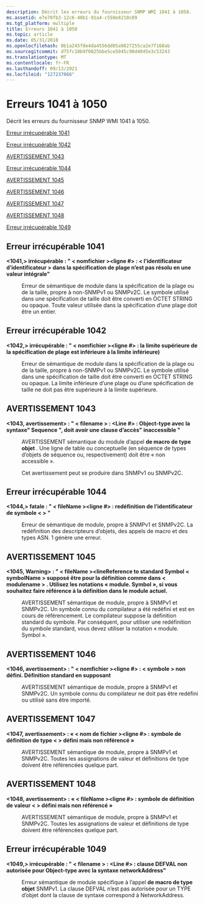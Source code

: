 ```yaml
---
description: Décrit les erreurs du fournisseur SNMP WMI 1041 à 1050.
ms.assetid: e7e70fb3-12c6-40b1-91a4-c550e8210c09
ms.tgt_platform: multiple
title: Erreurs 1041 à 1050
ms.topic: article
ms.date: 05/31/2018
ms.openlocfilehash: 0b1a245f8e4da4556dd05a9827255ca2e7f168ab
ms.sourcegitcommit: d75fc10b9f0825bbe5ce5045c90d4045e3c53243
ms.translationtype: MT
ms.contentlocale: fr-FR
ms.lasthandoff: 09/13/2021
ms.locfileid: "127237066"
---
```

# <a name="errors-1041-through-1050"></a>Erreurs 1041 à 1050

Décrit les erreurs du fournisseur SNMP WMI 1041 à 1050.

[Erreur irrécupérable 1041](#fatal-error-1041)

[Erreur irrécupérable 1042](#fatal-error-1042)

[AVERTISSEMENT 1043](#warning-1043)

[Erreur irrécupérable 1044](#fatal-error-1044)

[AVERTISSEMENT 1045](#warning-1045)

[AVERTISSEMENT 1046](#warning-1046)

[AVERTISSEMENT 1047](#warning-1047)

[AVERTISSEMENT 1048](#warning-1048)

[Erreur irrécupérable 1049](#fatal-error-1049)

## <a name="fatal-error-1041"></a>Erreur irrécupérable 1041

<dl> <dt>

<span id="_1041__Fatal_____fileName__line____Identifier__identifier__in_range_specification_does_not_resolve_to_an_integral_value_"></span><span id="_1041__fatal_____filename__line____identifier__identifier__in_range_specification_does_not_resolve_to_an_integral_value_"></span><span id="_1041__FATAL_____FILENAME__LINE____IDENTIFIER__IDENTIFIER__IN_RANGE_SPECIFICATION_DOES_NOT_RESOLVE_TO_AN_INTEGRAL_VALUE_"></span>**<1041,> irrécupérable : " &lt; nomfichier &gt;<ligne \#> : &lt; l’identificateur d’identificateur &gt; dans la spécification de plage n’est pas résolu en une valeur intégrale"**
</dt> <dd>

Erreur de sémantique de module dans la spécification de la plage ou de la taille, propre à non-SNMPv1 ou SNMPv2C. Le symbole utilisé dans une spécification de taille doit être converti en OCTET STRING ou opaque. Toute valeur utilisée dans la spécification d’une plage doit être un entier.

</dd> </dl>

## <a name="fatal-error-1042"></a>Erreur irrécupérable 1042

<dl> <dt>

<span id="_1042__Fatal_____fileName__line____Upper_bound_of_range_specification_is_less_than_the_lower_bound_"></span><span id="_1042__fatal_____filename__line____upper_bound_of_range_specification_is_less_than_the_lower_bound_"></span><span id="_1042__FATAL_____FILENAME__LINE____UPPER_BOUND_OF_RANGE_SPECIFICATION_IS_LESS_THAN_THE_LOWER_BOUND_"></span>**<1042,> irrécupérable : " &lt; nomfichier &gt;<ligne \#> : la limite supérieure de la spécification de plage est inférieure à la limite inférieure)**
</dt> <dd>

Erreur de sémantique de module dans la spécification de la plage ou de la taille, propre à non-SNMPv1 ou SNMPv2C. Le symbole utilisé dans une spécification de taille doit être converti en OCTET STRING ou opaque. La limite inférieure d’une plage ou d’une spécification de taille ne doit pas être supérieure à la limite supérieure.

</dd> </dl>

## <a name="warning-1043"></a>AVERTISSEMENT 1043

<dl> <dt>

<span id="_1043__Warning_____fileName___line____OBJECT-TYPE_with_SYNTAX__SEQUENCE___should_have_an_ACCESS_clause__not-accessible_"></span><span id="_1043__warning_____filename___line____object-type_with_syntax__sequence___should_have_an_access_clause__not-accessible_"></span><span id="_1043__WARNING_____FILENAME___LINE____OBJECT-TYPE_WITH_SYNTAX__SEQUENCE___SHOULD_HAVE_AN_ACCESS_CLAUSE__NOT-ACCESSIBLE_"></span>**<1043, avertissement> : " &lt; filename &gt; : <Line \#> : Object-type avec la syntaxe" Sequence ", doit avoir une clause d’accès" inaccessible "**
</dt> <dd>

AVERTISSEMENT sémantique du module d’appel **de macro de type objet** . Une ligne de table ou conceptuelle (en séquence de types d’objets de séquence ou, respectivement) doit être « non accessible ».

Cet avertissement peut se produire dans SNMPv1 ou SNMPv2C.

</dd> </dl>

## <a name="fatal-error-1044"></a>Erreur irrécupérable 1044

<dl> <dt>

<span id="_1044__Fatal_____fileName__line____Redefinition_of_symbol__identifier__"></span><span id="_1044__fatal_____filename__line____redefinition_of_symbol__identifier__"></span><span id="_1044__FATAL_____FILENAME__LINE____REDEFINITION_OF_SYMBOL__IDENTIFIER__"></span>**<1044,> fatale : " &lt; fileName &gt;<ligne \#> : redéfinition de l’identificateur de symbole &lt; &gt; "**
</dt> <dd>

Erreur de sémantique de module, propre à SNMPv1 et SNMPv2C. La redéfinition des descripteurs d’objets, des appels de macro et des types ASN. 1 génère une erreur.

</dd> </dl>

## <a name="warning-1045"></a>AVERTISSEMENT 1045

<dl> <dt>

<span id="_1045__Warning_____fileName__lineReference_to_standard_symbol__symbolName__assumed_to_be_for_the_definition_as_in__moduleName_._Use_the__module.symbol__notations__if_you_want_to_refer_to_the_definition_in_the_current_module_"></span><span id="_1045__warning_____filename__linereference_to_standard_symbol__symbolname__assumed_to_be_for_the_definition_as_in__modulename_._use_the__module.symbol__notations__if_you_want_to_refer_to_the_definition_in_the_current_module_"></span><span id="_1045__WARNING_____FILENAME__LINEREFERENCE_TO_STANDARD_SYMBOL__SYMBOLNAME__ASSUMED_TO_BE_FOR_THE_DEFINITION_AS_IN__MODULENAME_._USE_THE__MODULE.SYMBOL__NOTATIONS__IF_YOU_WANT_TO_REFER_TO_THE_DEFINITION_IN_THE_CURRENT_MODULE_"></span>**<1045, Warning> : " &lt; fileName &gt;<lineReference to standard Symbol &lt; symbolName &gt; supposé être pour la définition comme dans &lt; modulename &gt; . Utilisez les notations « module. Symbol », si vous souhaitez faire référence à la définition dans le module actuel.**
</dt> <dd>

AVERTISSEMENT sémantique de module, propre à SNMPv1 et SNMPv2C. Un symbole connu du compilateur a été redéfini et est en cours de référencement. Le compilateur suppose la définition standard du symbole. Par conséquent, pour utiliser une redéfinition du symbole standard, vous devez utiliser la notation « module. Symbol ».

</dd> </dl>

## <a name="warning-1046"></a>AVERTISSEMENT 1046

<dl> <dt>

<span id="_1046__Warning_____fileName__line_____symbol__undefined._Assuming_standard_definition_"></span><span id="_1046__warning_____filename__line_____symbol__undefined._assuming_standard_definition_"></span><span id="_1046__WARNING_____FILENAME__LINE_____SYMBOL__UNDEFINED._ASSUMING_STANDARD_DEFINITION_"></span>**<1046, avertissement> : " &lt; nomfichier &gt;<ligne \#> : &lt; symbole &gt; non défini. Définition standard en supposant**
</dt> <dd>

AVERTISSEMENT sémantique de module, propre à SNMPv1 et SNMPv2C. Un symbole connu du compilateur ne doit pas être redéfini ou utilisé sans être importé.

</dd> </dl>

## <a name="warning-1047"></a>AVERTISSEMENT 1047

<dl> <dt>

<span id="_1047__Warning_____fileName__line____Type_definition__symbol__defined_but_not_referenced_"></span><span id="_1047__warning_____filename__line____type_definition__symbol__defined_but_not_referenced_"></span><span id="_1047__WARNING_____FILENAME__LINE____TYPE_DEFINITION__SYMBOL__DEFINED_BUT_NOT_REFERENCED_"></span>**<1047, avertissement> : « &lt; nom de fichier &gt;<ligne \#> : symbole de définition de type &lt; &gt; défini mais non référencé »**
</dt> <dd>

AVERTISSEMENT sémantique de module, propre à SNMPv1 et SNMPv2C. Toutes les assignations de valeur et définitions de type doivent être référencées quelque part.

</dd> </dl>

## <a name="warning-1048"></a>AVERTISSEMENT 1048

<dl> <dt>

<span id="_1048__Warning_____fileName__line____Value_definition__symbol__defined_but_not_referenced_"></span><span id="_1048__warning_____filename__line____value_definition__symbol__defined_but_not_referenced_"></span><span id="_1048__WARNING_____FILENAME__LINE____VALUE_DEFINITION__SYMBOL__DEFINED_BUT_NOT_REFERENCED_"></span>**<1048, avertissement> : « &lt; fileName &gt;<ligne \#> : symbole de définition de valeur &lt; &gt; défini mais non référencé »**
</dt> <dd>

AVERTISSEMENT sémantique de module, propre à SNMPv1 et SNMPv2C. Toutes les assignations de valeur et définitions de type doivent être référencées quelque part.

</dd> </dl>

## <a name="fatal-error-1049"></a>Erreur irrécupérable 1049

<dl> <dt>

<span id="_1049__Fatal_____fileName___line____DEFVAL_clause_not_allowed_for_OBJECT-TYPE_with_SYNTAX_NetworkAddress_"></span><span id="_1049__fatal_____filename___line____defval_clause_not_allowed_for_object-type_with_syntax_networkaddress_"></span><span id="_1049__FATAL_____FILENAME___LINE____DEFVAL_CLAUSE_NOT_ALLOWED_FOR_OBJECT-TYPE_WITH_SYNTAX_NETWORKADDRESS_"></span>**<1049,> irrécupérable : " &lt; filename &gt; : <Line \#> : clause DEFVAL non autorisée pour Object-type avec la syntaxe networkAddress"**
</dt> <dd>

Erreur sémantique de module spécifique à l’appel **de macro de type objet** SNMPv1. La clause DEFVAL n’est pas autorisée pour un TYPE d’objet dont la clause de syntaxe correspond à NetworkAddress.

</dd> </dl>

 

 



